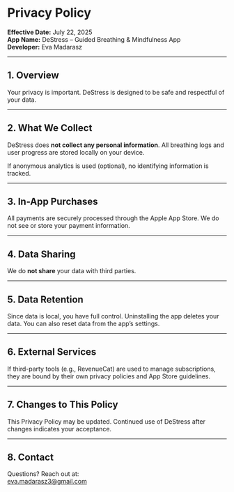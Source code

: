 # Privacy Policy

**Effective Date:** July 22, 2025  
**App Name:** DeStress – Guided Breathing & Mindfulness App  
**Developer:** Eva Madarasz  

---

## 1. Overview

Your privacy is important. DeStress is designed to be safe and respectful of your data.

---

## 2. What We Collect

DeStress does **not collect any personal information**. All breathing logs and user progress are stored locally on your device.

If anonymous analytics is used (optional), no identifying information is tracked.

---

## 3. In-App Purchases

All payments are securely processed through the Apple App Store. We do not see or store your payment information.

---

## 4. Data Sharing

We do **not share** your data with third parties.

---

## 5. Data Retention

Since data is local, you have full control. Uninstalling the app deletes your data. You can also reset data from the app’s settings.

---

## 6. External Services

If third-party tools (e.g., RevenueCat) are used to manage subscriptions, they are bound by their own privacy policies and App Store guidelines.

---

## 7. Changes to This Policy

This Privacy Policy may be updated. Continued use of DeStress after changes indicates your acceptance.

---

## 8. Contact

Questions? Reach out at:  
eva.madarasz3@gmail.com
